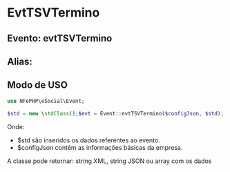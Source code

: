 # EvtTSVTermino

## Evento: evtTSVTermino

## Alias: 


## Modo de USO

```php
use NFePHP\eSocial\Event;

$std = new \stdClass();$evt = Event::evtTSVTermino($configJson, $std);
```

Onde:
- $std são inseridos os dados referentes ao evento.
- $configJson contêm as informações básicas da empresa.

A classe pode retornar: string XML, string JSON ou array com os dados
